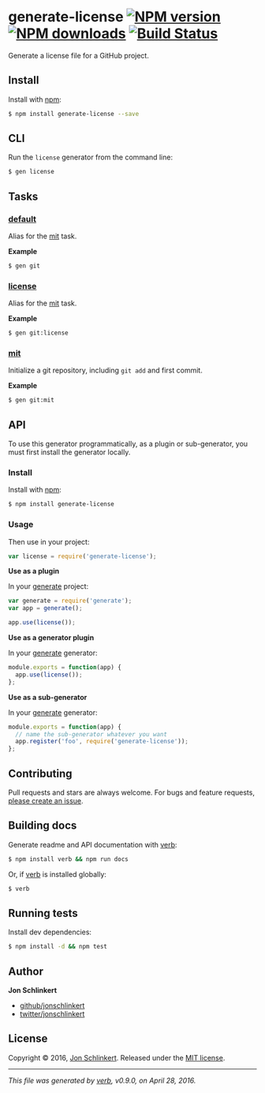 # generate-license [![NPM version](https://img.shields.io/npm/v/generate-license.svg?style=flat)](https://www.npmjs.com/package/generate-license) [![NPM downloads](https://img.shields.io/npm/dm/generate-license.svg?style=flat)](https://npmjs.org/package/generate-license) [![Build Status](https://img.shields.io/travis/generate/generate-license.svg?style=flat)](https://travis-ci.org/generate/generate-license)

Generate a license file for a GitHub project.

## Install

Install with [npm](https://www.npmjs.com/):

```sh
$ npm install generate-license --save
```

## CLI

Run the `license` generator from the command line:

```sh
$ gen license
```

## Tasks

### [default](generator.js#L27)

Alias for the [mit](#mit) task.

**Example**

```sh
$ gen git
```

### [license](generator.js#L39)

Alias for the [mit](#mit) task.

**Example**

```sh
$ gen git:license
```

### [mit](generator.js#L51)

Initialize a git repository, including `git add` and first commit.

**Example**

```sh
$ gen git:mit
```

## API

To use this generator programmatically, as a plugin or sub-generator, you must first install the generator locally.

### Install

Install with [npm](https://www.npmjs.com/):

```sh
$ npm install generate-license
```

### Usage

Then use in your project:

```js
var license = require('generate-license');
```

**Use as a plugin**

In your [generate](https://github.com/generate/generate) project:

```js
var generate = require('generate');
var app = generate();

app.use(license());
```

**Use as a generator plugin**

In your [generate](https://github.com/generate/generate) generator:

```js
module.exports = function(app) {
  app.use(license());
};
```

**Use as a sub-generator**

In your [generate](https://github.com/generate/generate) generator:

```js
module.exports = function(app) {
  // name the sub-generator whatever you want
  app.register('foo', require('generate-license'));
};
```

## Contributing

Pull requests and stars are always welcome. For bugs and feature requests, [please create an issue](https://github.com/generate/generate-license/issues/new).

## Building docs

Generate readme and API documentation with [verb](https://github.com/verbose/verb):

```sh
$ npm install verb && npm run docs
```

Or, if [verb](https://github.com/verbose/verb) is installed globally:

```sh
$ verb
```

## Running tests

Install dev dependencies:

```sh
$ npm install -d && npm test
```

## Author

**Jon Schlinkert**

* [github/jonschlinkert](https://github.com/jonschlinkert)
* [twitter/jonschlinkert](http://twitter.com/jonschlinkert)

## License

Copyright © 2016, [Jon Schlinkert](https://github.com/jonschlinkert).
Released under the [MIT license](https://github.com/generate/generate-license/blob/master/LICENSE).

***

_This file was generated by [verb](https://github.com/verbose/verb), v0.9.0, on April 28, 2016._
